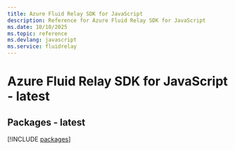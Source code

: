 ```yaml
---
title: Azure Fluid Relay SDK for JavaScript
description: Reference for Azure Fluid Relay SDK for JavaScript
ms.date: 10/10/2025
ms.topic: reference
ms.devlang: javascript
ms.service: fluidrelay
---
```

# Azure Fluid Relay SDK for JavaScript - latest
## Packages - latest
[!INCLUDE [packages](fluid-relay-index.md)]
